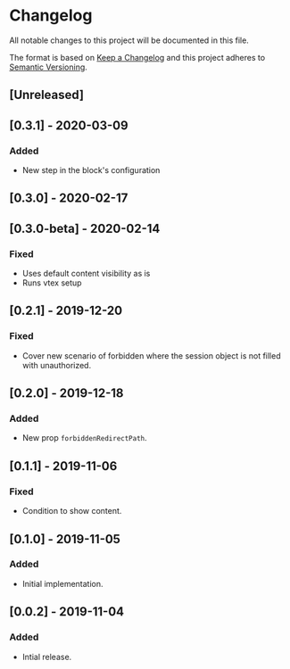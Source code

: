 # Changelog

All notable changes to this project will be documented in this file.

The format is based on [Keep a Changelog](http://keepachangelog.com/en/1.0.0/)
and this project adheres to [Semantic Versioning](http://semver.org/spec/v2.0.0.html).

## [Unreleased]

## [0.3.1] - 2020-03-09

### Added
- New step in the block's configuration

## [0.3.0] - 2020-02-17

## [0.3.0-beta] - 2020-02-14
### Fixed
- Uses default content visibility as is
- Runs vtex setup

## [0.2.1] - 2019-12-20

### Fixed

- Cover new scenario of forbidden where the session object is not filled with unauthorized.

## [0.2.0] - 2019-12-18

### Added

- New prop `forbiddenRedirectPath`.

## [0.1.1] - 2019-11-06

### Fixed

- Condition to show content.

## [0.1.0] - 2019-11-05

### Added

- Initial implementation.

## [0.0.2] - 2019-11-04

### Added

- Intial release.
